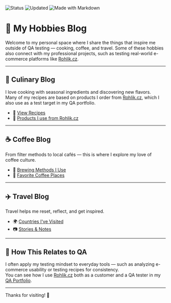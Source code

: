 ![Status](https://img.shields.io/badge/status-active-brightgreen)
![Updated](https://img.shields.io/badge/last%20update-July%202025-blue)
![Made with Markdown](https://img.shields.io/badge/Made%20with-Markdown-1f425f.svg)

# 🌿 My Hobbies Blog

Welcome to my personal space where I share the things that inspire me outside of QA testing — cooking, coffee, and travel. Some of these hobbies also connect with my professional projects, such as testing real-world e-commerce platforms like [Rohlik.cz](https://www.rohlik.cz).

---

## 🍲 Culinary Blog

I love cooking with seasonal ingredients and discovering new flavors.  
Many of my recipes are based on products I order from [Rohlik.cz](https://www.rohlik.cz), which I also use as a test target in my QA portfolio.

- 🥘 [View Recipes](culinary-blog/recipes.md)  
- 🛒 [Products I use from Rohlik.cz](culinary-blog/rohlik-products.md)

---

## ☕ Coffee Blog

From filter methods to local cafés — this is where I explore my love of coffee culture.

- 📌 [Brewing Methods I Use](coffee-blog/brewing-methods.md)  
- 📍 [Favorite Coffee Places](coffee-blog/favorite-cafes.md)

---

## ✈️ Travel Blog

Travel helps me reset, reflect, and get inspired.

- 🌍 [Countries I've Visited](travel-blog/countries.md)  
- 📷 [Stories & Notes](travel-blog/photo-notes.md)

---

## 🧪 How This Relates to QA

I often apply my testing mindset to everyday tools — such as analyzing e-commerce usability or testing recipes for consistency.  
You can see how I use [Rohlik.cz](https://www.rohlik.cz/en-CZ) both as a customer and a QA tester in my [QA Portfolio](https://github.com/mpleshkova/QA-engineer_Portfolio).

---

Thanks for visiting! 💛
